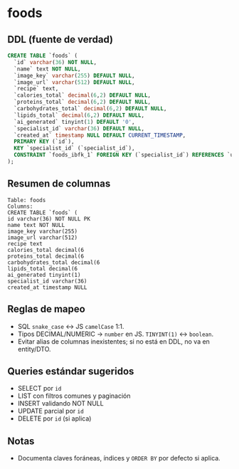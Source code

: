 # foods

## DDL (fuente de verdad)

```sql
CREATE TABLE `foods` (
  `id` varchar(36) NOT NULL,
  `name` text NOT NULL,
  `image_key` varchar(255) DEFAULT NULL,
  `image_url` varchar(512) DEFAULT NULL,
  `recipe` text,
  `calories_total` decimal(6,2) DEFAULT NULL,
  `proteins_total` decimal(6,2) DEFAULT NULL,
  `carbohydrates_total` decimal(6,2) DEFAULT NULL,
  `lipids_total` decimal(6,2) DEFAULT NULL,
  `ai_generated` tinyint(1) DEFAULT '0',
  `specialist_id` varchar(36) DEFAULT NULL,
  `created_at` timestamp NULL DEFAULT CURRENT_TIMESTAMP,
  PRIMARY KEY (`id`),
  KEY `specialist_id` (`specialist_id`),
  CONSTRAINT `foods_ibfk_1` FOREIGN KEY (`specialist_id`) REFERENCES `users` (`id`)
);
```

## Resumen de columnas

```
Table: foods
Columns:
CREATE TABLE `foods` (
id varchar(36) NOT NULL PK
name text NOT NULL
image_key varchar(255)
image_url varchar(512)
recipe text
calories_total decimal(6
proteins_total decimal(6
carbohydrates_total decimal(6
lipids_total decimal(6
ai_generated tinyint(1)
specialist_id varchar(36)
created_at timestamp NULL
```

## Reglas de mapeo

- SQL `snake_case` ↔ JS `camelCase` 1:1.
- Tipos DECIMAL/NUMERIC → `number` en JS. `TINYINT(1)` ↔ `boolean`.
- Evitar alias de columnas inexistentes; si no está en DDL, no va en entity/DTO.

## Queries estándar sugeridos

- SELECT por `id`
- LIST con filtros comunes y paginación
- INSERT validando NOT NULL
- UPDATE parcial por `id`
- DELETE por `id` (si aplica)

## Notas

- Documenta claves foráneas, índices y `ORDER BY` por defecto si aplica.
